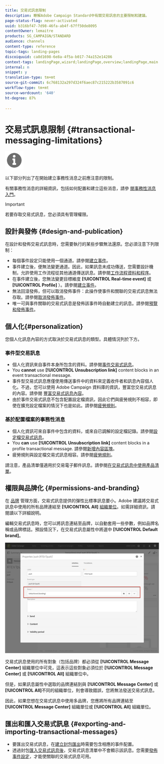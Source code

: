 ```yaml
---
title: 交易式訊息限制
description: 瞭解Adobe Campaign Standard中有關交易訊息的主要限制和建議。
page-status-flag: never-activated
uuid: b316bf47-7d98-46fa-ab4f-67ff50de8095
contentOwner: lemaitre
products: SG_CAMPAIGN/STANDARD
audience: channels
content-type: reference
topic-tags: landing-pages
discoiquuid: ca8d1698-6e8a-4f5a-b017-74a152e14286
context-tags: landingPage,wizard;landingPage,overview;landingPage,main
internal: n
snippet: y
translation-type: tm+mt
source-git-commit: 6c768132a297d324f6aec87c215222b3587091c6
workflow-type: tm+mt
source-wordcount: '640'
ht-degree: 87%

---
```



# 交易式訊息限制 {#transactional-messaging-limitations}

<img src="assets/do-not-localize/icon_concepts.svg" width="60px">

以下部分列出了在開始建立事務性消息之前應注意的限制。

有關事務性消息的詳細資訊，包括如何配置和建立這些消息，請參 [閱事務性消息入門](../../channels/using/getting-started-with-transactional-msg.md)。

>[!IMPORTANT]
>
>若要存取交易式訊息，您必須具有管理權限。

## 設計與發佈 {#design-and-publication}

在設計和發佈交易式訊息時，您需要執行的某些步驟無法還原。您必須注意下列限制：

* 每個事件設定只能使用一個通道。請參閱[建立事件](../../administration/using/configuring-transactional-messaging.md#creating-an-event)。
* 事件建立後，便無法變更通道。因此，如果訊息未成功傳送，您需要設計機制，允許使用工作流程從其他通道傳送訊息。請參閱[工作流程資料和程序](../../automating/using/get-started-workflows.md)。
* 在事件建立後，您無法變更目標維度 **[!UICONTROL Real-time event]** 或 **[!UICONTROL Profile]** ）。請參閱[建立事件](../../administration/using/configuring-transactional-messaging.md#creating-an-event)。
* 無法回滾發佈，但可以取消發佈事件：此操作使事件和關聯的交易式訊息無法存取。請參閱[取消發佈事件](../../administration/using/configuring-transactional-messaging.md#unpublishing-an-event)。
* 唯一可與事件關聯的交易式訊息是發佈該事件時自動建立的訊息。請參閱[預覽和發佈事件](../../administration/using/configuring-transactional-messaging.md#previewing-and-publishing-the-event)。

## 個人化{#personalization}

您個人化訊息內容的方式取決於交易式訊息的類型。具體情況列於下方。

### 事件型交易訊息

* 個人化資訊來自事件本身所包含的資料。請參閱[事件交易式訊息](../../channels/using/event-transactional-messages.md)。
* You **cannot** use **[!UICONTROL Unsubscription link]** content blocks in an event transactional message.
* 事件型交易式訊息應僅使用傳送事件中的資料來定義收件者和訊息內容個人化。不過，您可以使用 Adobe Campaign 資料庫的資訊，豐富您交易式訊息的內容。請參閱 [豐富交易式訊息內容](../../administration/using/configuring-transactional-messaging.md#enriching-the-transactional-message-content)。
* 由於事件交易式訊息不包含配置設定檔資訊，因此它們與疲勞規則不相容，即使在擴充設定檔案的情況下也是如此。請參閱[疲勞規則](../../sending/using/fatigue-rules.md)。

### 基於配置檔案的事務性消息

* 個人化資訊可來自事件中包含的資料，或來自已調解的設定檔記錄。請參閱[設定檔交易式訊息](../../channels/using/profile-transactional-messages.md)。
* You **can** use **[!UICONTROL Unsubscription link]** content blocks in a profile transactional message. 請參閱[新增內容區塊](../../designing/using/personalization.md#adding-a-content-block)。
* 疲勞規則與設定檔交易式訊息相容。請參閱[疲勞規則](../../sending/using/fatigue-rules.md)。

請注意，產品清單僅適用於交易電子郵件訊息。請參閱[在交易式訊息中使用產品清單](../../channels/using/event-transactional-messages.md#using-product-listings-in-a-transactional-message)。

## 權限與品牌化 {#permissions-and-branding}

在 [品牌](../../administration/using/branding.md) 管理方面，交易式訊息提供的彈性比標準訊息要小。Adobe 建議將交易式訊息中使用的所有品牌連結至 **[!UICONTROL All]** [組織單位](../../administration/using/organizational-units.md)。如需詳細資訊，請閱讀以下詳細說明。

編輯交易式訊息時，您可以將訊息連結至品牌，以自動套用一些參數，例如品牌名稱或品牌標誌。預設情況下，在交易式訊息屬性中將選中 **[!UICONTROL Default brand]**。

![](assets/message-center_branding.png)

交易式訊息使用的所有對象（包括品牌）都必須從 **[!UICONTROL Message Center]** 組織單位中可見，這表示這些對象必須位於 **[!UICONTROL Message Center]** 或 **[!UICONTROL All]** 組織單位中。

但是，如果訊息屬性中選取的品牌連結到與 **[!UICONTROL Message Center]** 或 **[!UICONTROL All]**&#x200B;不同的組織單位，則會導致錯誤，您將無法發送交易式訊息。

因此，如果您想在交易式訊息中使用多品牌，您應將所有品牌連結至 **[!UICONTROL Message Center]** 組織單位或 **[!UICONTROL All]** 組織單位。

## 匯出和匯入交易式訊息 {#exporting-and-importing-transactional-messages}

* 要匯出交易式訊息，在[建立封包匯出](../../automating/using/managing-packages.md#creating-a-package)時需要包含相應的事件配置。
* 透過封包[匯入交易式訊息後](../../automating/using/managing-packages.md#importing-a-package)，交易式訊息清單中不會顯示該訊息。您需要[發佈事件設定](../../administration/using/configuring-transactional-messaging.md#previewing-and-publishing-the-event)，才能使關聯的交易式訊息可用。

